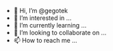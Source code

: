 - 👋 Hi, I’m @gegotek
- 👀 I’m interested in ...
- 🌱 I’m currently learning ...
- 💞️ I’m looking to collaborate on ...
- 📫 How to reach me ...

<!---
gegotek/gegotek is a ✨ special ✨ repository because its `README.md` (this file) appears on your GitHub profile.
You can click the Preview link to take a look at your changes.
--->
